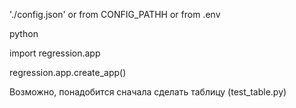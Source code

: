 './config.json' or from CONFIG_PATHH or from .env

 python
 
 import regression.app
 
 regression.app.create_app()
 
 Возможно, понадобится сначала сделать таблицу (test_table.py)
